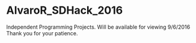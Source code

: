 # AlvaroR_SDHack_2016
Independent Programming Projects. Will be available for viewing 9/6/2016 <br/>
Thank you for your patience.
